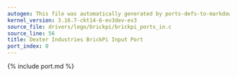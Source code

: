```yaml
---
autogen: This file was automatically generated by ports-defs-to-markdown.py
kernel_version: 3.16.7-ckt14-6-ev3dev-ev3
source_file: drivers/lego/brickpi/brickpi_ports_in.c
source_line: 56
title: Dexter Industries BrickPi Input Port
port_index: 0
---
```


{% include port.md %}

